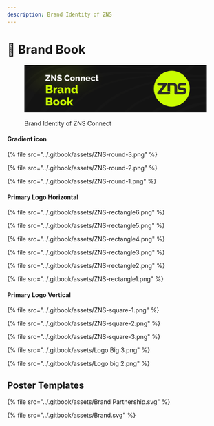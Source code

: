 ```yaml
---
description: Brand Identity of ZNS
---
```


# 📖 Brand Book

<figure><img src="../.gitbook/assets/Brand Book.jpg" alt=""><figcaption><p>Brand Identity of ZNS Connect</p></figcaption></figure>

#### Gradient icon[​](https://docs.arthera.net/build/branding/#gradient-icon) <a href="#gradient-icon" id="gradient-icon"></a>

{% file src="../.gitbook/assets/ZNS-round-3.png" %}

{% file src="../.gitbook/assets/ZNS-round-2.png" %}

{% file src="../.gitbook/assets/ZNS-round-1.png" %}

#### Primary Logo Horizontal  <a href="#primary-logo-vertical-black-wordmark" id="primary-logo-vertical-black-wordmark"></a>



{% file src="../.gitbook/assets/ZNS-rectangle6.png" %}

{% file src="../.gitbook/assets/ZNS-rectangle5.png" %}

{% file src="../.gitbook/assets/ZNS-rectangle4.png" %}

{% file src="../.gitbook/assets/ZNS-rectangle3.png" %}

{% file src="../.gitbook/assets/ZNS-rectangle2.png" %}

{% file src="../.gitbook/assets/ZNS-rectangle1.png" %}

#### Primary Logo Vertical <a href="#primary-logo-vertical-black-wordmark" id="primary-logo-vertical-black-wordmark"></a>



{% file src="../.gitbook/assets/ZNS-square-1.png" %}

{% file src="../.gitbook/assets/ZNS-square-2.png" %}

{% file src="../.gitbook/assets/ZNS-square-3.png" %}

{% file src="../.gitbook/assets/Logo Big 3.png" %}

{% file src="../.gitbook/assets/Logo big 2.png" %}

## Poster Templates



{% file src="../.gitbook/assets/Brand Partnership.svg" %}

{% file src="../.gitbook/assets/Brand.svg" %}
